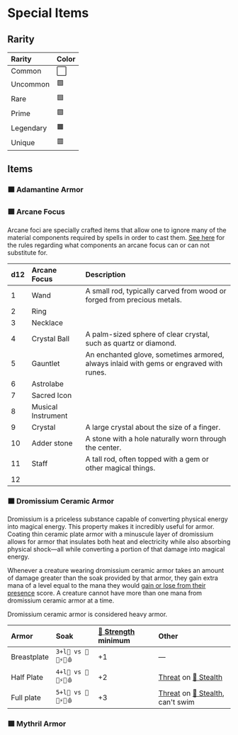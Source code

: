 # Special Items

## Rarity

| Rarity | Color |
| :--- | :--- |
| Common | ⬜ |
| Uncommon | 🟩 |
| Rare | 🟦 |
| Prime | 🟪 |
| Legendary | 🟧 |
| Unique | 🟥 |

## Items

### 🟧 Adamantine Armor

### 🟩 Arcane Focus

Arcane foci are specially crafted items that allow one to ignore many of the material components required by spells in order to cast them. [See here](../magic/rules-of-magic.md#arcane-focus) for the rules regarding what components an arcane focus can or can not substitute for.

| d12 | Arcane Focus | Description |
| :--- | :--- | :--- |
| 1 | Wand | A small rod, typically carved from wood or forged from precious metals. |
| 2 | Ring |  |
| 3 | Necklace |  |
| 4 | Crystal Ball | A palm-sized sphere of clear crystal, such as quartz or diamond. |
| 5 | Gauntlet | An enchanted glove, sometimes armored, always inlaid with gems or engraved with runes. |
| 6 | Astrolabe |  |
| 7 | Sacred Icon |  |
| 8 | Musical Instrument |  |
| 9 | Crystal | A large crystal about the size of a finger. |
| 10 | Adder stone | A stone with a hole naturally worn through the center. |
| 11 | Staff | A tall rod, often topped with a gem or other magical things. |
| 12 |  |  |

### 🟧 Dromissium Ceramic Armor

Dromissium is a priceless substance capable of converting physical energy into magical energy. This property makes it incredibly useful for armor. Coating thin ceramic plate armor with a minuscule layer of dromissium allows for armor that insulates both heat and electricity while also absorbing physical shock—all while converting a portion of that damage into magical energy.

Whenever a creature wearing dromissium ceramic armor takes an amount of damage greater than the soak provided by that armor, they gain extra mana of a level equal to the mana they would [gain or lose from their presence](../playing-the-game/creating-a-character/#mana-from-presence) score. A creature cannot have more than one mana from dromissium ceramic armor at a time.

Dromissium ceramic armor is considered heavy armor.

| Armor | Soak | [💪 Strength](../game-concepts/ability-scores-and-skills.md#strength) minimum | Other |
| :--- | :--- | :--- | :--- |
| Breastplate | `3+l💜 vs 💢🧊⚡🔥🩸` | +1 | — |
| Half Plate | `4+l💜 vs 💢🧊⚡🔥🩸` | +2 | [Threat](../game-concepts/success-and-failure.md#dominance-and-threat) on [🤫 Stealth](../game-concepts/ability-scores-and-skills.md#stealth) |
| Full plate | `5+l💜 vs 💢🧊⚡🔥🩸` | +3 | [Threat](../game-concepts/success-and-failure.md#dominance-and-threat) on [🤫 Stealth](../game-concepts/ability-scores-and-skills.md#stealth), can't swim |

### 🟪 Mythril Armor

